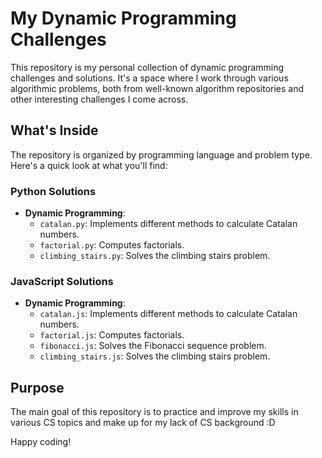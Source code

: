 # My Dynamic Programming Challenges

This repository is my personal collection of dynamic programming challenges and solutions. It's a space where I work through various algorithmic problems, both from well-known algorithm repositories and other interesting challenges I come across.

## What's Inside

The repository is organized by programming language and problem type. Here's a quick look at what you'll find:

### Python Solutions

- **Dynamic Programming**:
  - `catalan.py`: Implements different methods to calculate Catalan numbers.
  - `factorial.py`: Computes factorials.
  - `climbing_stairs.py`: Solves the climbing stairs problem.

### JavaScript Solutions

- **Dynamic Programming**:
  - `catalan.js`: Implements different methods to calculate Catalan numbers.
  - `factorial.js`: Computes factorials.
  - `fibonacci.js`: Solves the Fibonacci sequence problem.
  - `climbing_stairs.js`: Solves the climbing stairs problem.

## Purpose

The main goal of this repository is to practice and improve my skills in various CS topics and make up for my lack of CS background :D 

Happy coding!
